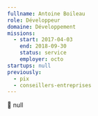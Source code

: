 ```yaml
---
fullname: Antoine Boileau
role: Développeur
domaine: Développement
missions:
  - start: 2017-04-03
    end: 2018-09-30
    status: service
    employer: octo
startups: null
previously:
  - pix
  - conseillers-entreprises
---
```

:turtle: null
